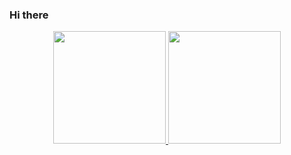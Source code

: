 ### Hi there

<div align="center">
  <a href="https://github.com/rodrigobeavis">
  <img height="180em" src="https://github-readme-stats.vercel.app/api?username=rodrigobeavis&show_icons=true&theme=github_dark&include_all_commits=true&count_private=true"/>
  <img height="180em" src="https://github-readme-stats.vercel.app/api/top-langs/?username=rodrigobeavis&layout=compact&langs_count=7&theme=github_dark"/>
</div>

<!--
**rodrigobeavis/rodrigobeavis** is a ✨ _special_ ✨ repository because its `README.md` (this file) appears on your GitHub profile.

Here are some ideas to get you started:

- 🔭 I’m currently working on ...
- 🌱 I’m currently learning ...
- 👯 I’m looking to collaborate on ...
- 🤔 I’m looking for help with ...
- 💬 Ask me about ...
- 📫 How to reach me: ...
- 😄 Pronouns: ...
- ⚡ Fun fact: ...
-->

